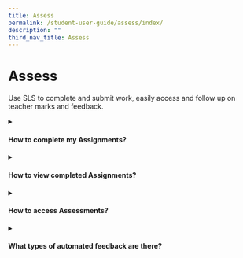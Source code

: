 ```yaml
---
title: Assess
permalink: /student-user-guide/assess/index/
description: ""
third_nav_title: Assess
---
```

<h1>Assess</h1>
<p>Use SLS to complete and submit work, easily access and follow up on teacher marks and feedback.</p>

<details><summary><h4>How to complete my Assignments?</h4></summary>
<ul>
<li><a target="_blank" href="/student-user-guide/assess/navigate-an-assignment/">(1) Navigate an Assignment</a></li>
<p>2. Attempt different Question types</p>
<li><a target="_blank" href="/student-user-guide/assess/attempt-a-multiple-choice-question/">Attempt a Multiple-Choice Question</a></li>
<li><a target="_blank" href="/student-user-guide/assess/attempt-a-fill-in-the-blanks-question/">Attempt a Fill-in-the-Blanks Question</a></li>
<li><a target="_blank" href="/student-user-guide/assess/attempt-a-click-and-drop-question/">Attempt a Click-and-Drop Question</a></li>
<li><a target="_blank" href="/student-user-guide/assess/attempt-an-error-editing-question/">Attempt an Error-Editing Question</a></li>
<li><a target="_blank" href="/student-user-guide/assess/attempt-an-audio-response-question/">Attempt an Audio-Response Question</a></li>
<li><a target="_blank" href="/student-user-guide/assess/attempt-a-free-response-question/">Attempt a Free-Response Question</a></li>
<li><a target="_blank" href="/student-user-guide/assess/attempt-a-multi-part-question/">Attempt a Multi-Part Question</a></li>
<li><a target="_blank" href="/student-user-guide/assess/attempt-an-interactive-thinking-tool-component/">Attempt an Interactive Thinking Tool Component</a></li>
<li><a target="_blank" href="/student-user-guide/assess/attempt-a-poll/">Attempt a Poll</a></li>
<li><a target="_blank" href="/student-user-guide/assess/attempt-a-question-with-rubrics/">Attempt a Question with Rubrics</a></li>
<li><a target="_blank" href="/student-user-guide/assess/attempt-a-team-quiz-and-activity/">Attempt a Team Quiz &amp; Activity</a></li>
<li><a target="_blank" href="/student-user-guide/assign/attempt-google-attached-files/">Attempt Google-Attached Files</a></li>
<li><a target="_blank" href="/student-user-guide/assess/complete-an-activity-and-section/">Complete an Activity &amp; Section</a></li>
<p>3. Use Rich Text</p>
<li><a target="_blank" href="/student-user-guide/assess/formatting-and-paragraphing/">Formatting &amp; Paragraphing</a></li>
<li><a target="_blank" href="/student-user-guide/assess/insert-tables/">Insert Tables</a></li>
<li><a target="_blank" href="/student-user-guide/assess/upload-file/">Upload File</a></li>
<li><a target="_blank" href="/student-user-guide/assess/insert-drawing/">Insert Drawing</a></li>
<li><a target="_blank" href="/student-user-guide/assess/insert-chinese-or-tamil-text/">Insert Chinese or Tamil Text</a></li>
<li><a target="_blank" href="/student-user-guide/assess/insert-mathematical-or-chemical-equations/">Insert Mathematical or Chemical Equations</a></li>
<li><a target="_blank" href="/student-user-guide/assess/insert-and-edit-links/">Insert &amp; Edit Links</a></li>
<li><a target="_blank" href="/student-user-guide/assess/insert-emoticon/">Insert Emoticon</a></li>
<li><a target="_blank" href="/student-user-guide/assess/insert-tooltip/">Insert Tooltip</a></li>
<li><a target="_blank" href="/student-user-guide/assess/text-to-speech-tts/">Text-to-Speech (TTS)</a></li>
<li><a target="_blank" href="/student-user-guide/assess/speech-evaluation/">Speech Evaluation</a></li>
<li><a target="_blank" href="/student-user-guide/assess/edictionary/">E-Dictionary</a></li>
</ul>
</details>

<details><summary><h4>How to view completed Assignments?</h4></summary>
<ul>
<li><a target="_blank" href="/student-user-guide/assess/view-completed-assignments/">(1) View Completed Assignments</a></li>
<li><a target="_blank" href="/student-user-guide/assess/view-quiz-results/">(2) View Quiz Results</a></li>
<li><a target="_blank" href="/student-user-guide/assess/view-and-respond-to-teacher-comments/">(3) View and Respond to Teacher Comments</a></li>
</ul></details>
<details><summary><h4>How to access Assessments?</h4></summary>
<ul><li><a target="_blank" href="/student-user-guide/assess/about-assessments/">About Assessments (New)</a></li></ul>
</details>
<details><summary><h4>What types of automated feedback are there? </h4></summary>
<ul><li><a href="/student-user-guide/assess/about-mathematics-feedback-assistant" target="_blank">About Mathematics Feedback Assistant</a></li></ul></details>